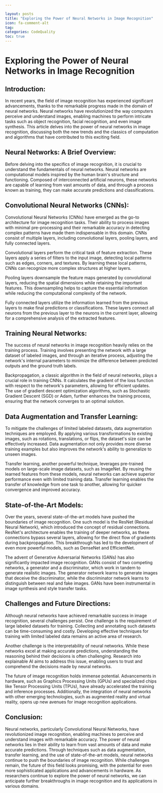 ```yaml
---

layout: posts
title: "Exploring the Power of Neural Networks in Image Recognition"
icon: fa-comment-alt
tag:      
categories: CodeQuality
toc: true
---
```




# Exploring the Power of Neural Networks in Image Recognition

## Introduction:

In recent years, the field of image recognition has experienced significant advancements, thanks to the remarkable progress made in the domain of neural networks. Neural networks have revolutionized the way computers perceive and understand images, enabling machines to perform intricate tasks such as object recognition, facial recognition, and even image synthesis. This article delves into the power of neural networks in image recognition, discussing both the new trends and the classics of computation and algorithms that have contributed to this exciting field.

## Neural Networks: A Brief Overview:

Before delving into the specifics of image recognition, it is crucial to understand the fundamentals of neural networks. Neural networks are computational models inspired by the human brain's structure and functioning. Composed of interconnected artificial neurons, these networks are capable of learning from vast amounts of data, and through a process known as training, they can make accurate predictions and classifications.

## Convolutional Neural Networks (CNNs):

Convolutional Neural Networks (CNNs) have emerged as the go-to architecture for image recognition tasks. Their ability to process images with minimal pre-processing and their remarkable accuracy in detecting complex patterns have made them indispensable in this domain. CNNs consist of multiple layers, including convolutional layers, pooling layers, and fully connected layers.

Convolutional layers perform the critical task of feature extraction. These layers apply a series of filters to the input image, detecting local patterns such as edges, corners, and textures. By learning these local patterns, CNNs can recognize more complex structures at higher layers.

Pooling layers downsample the feature maps generated by convolutional layers, reducing the spatial dimensions while retaining the important features. This downsampling helps to capture the essential information while reducing the computational complexity of the network.

Fully connected layers utilize the information learned from the previous layers to make final predictions or classifications. These layers connect all neurons from the previous layer to the neurons in the current layer, allowing for a comprehensive analysis of the extracted features.

## Training Neural Networks:

The success of neural networks in image recognition heavily relies on the training process. Training involves presenting the network with a large dataset of labeled images, and through an iterative process, adjusting the network's internal parameters to minimize the difference between predicted outputs and the ground truth labels.

Backpropagation, a classic algorithm in the field of neural networks, plays a crucial role in training CNNs. It calculates the gradient of the loss function with respect to the network's parameters, allowing for efficient updates. The use of gradient descent optimization algorithms, such as Stochastic Gradient Descent (SGD) or Adam, further enhances the training process, ensuring that the network converges to an optimal solution.

## Data Augmentation and Transfer Learning:

To mitigate the challenges of limited labeled datasets, data augmentation techniques are employed. By applying various transformations to existing images, such as rotations, translations, or flips, the dataset's size can be effectively increased. Data augmentation not only provides more diverse training examples but also improves the network's ability to generalize to unseen images.

Transfer learning, another powerful technique, leverages pre-trained models on large-scale image datasets, such as ImageNet. By reusing the learned features from these models, neural networks can achieve superior performance even with limited training data. Transfer learning enables the transfer of knowledge from one task to another, allowing for quicker convergence and improved accuracy.

## State-of-the-Art Models:

Over the years, several state-of-the-art models have pushed the boundaries of image recognition. One such model is the ResNet (Residual Neural Network), which introduced the concept of residual connections. ResNet's architecture enables the training of deeper networks, as these connections bypass several layers, allowing for the direct flow of gradients during backpropagation. This breakthrough has led to the development of even more powerful models, such as DenseNet and EfficientNet.

The advent of Generative Adversarial Networks (GANs) has also significantly impacted image recognition. GANs consist of two competing networks, a generator and a discriminator, which work in tandem to generate realistic images. The generator network learns to generate images that deceive the discriminator, while the discriminator network learns to distinguish between real and fake images. GANs have been instrumental in image synthesis and style transfer tasks.

## Challenges and Future Directions:

Although neural networks have achieved remarkable success in image recognition, several challenges persist. One challenge is the requirement of large labeled datasets for training. Collecting and annotating such datasets can be time-consuming and costly. Developing effective techniques for training with limited labeled data remains an active area of research.

Another challenge is the interpretability of neural networks. While these networks excel at making accurate predictions, understanding the reasoning behind their decisions is often challenging. Research into explainable AI aims to address this issue, enabling users to trust and comprehend the decisions made by neural networks.

The future of image recognition holds immense potential. Advancements in hardware, such as Graphics Processing Units (GPUs) and specialized chips like Tensor Processing Units (TPUs), have already accelerated the training and inference processes. Additionally, the integration of neural networks with other emerging technologies, such as augmented reality and virtual reality, opens up new avenues for image recognition applications.

## Conclusion:

Neural networks, particularly Convolutional Neural Networks, have revolutionized image recognition, enabling machines to perceive and understand images with remarkable accuracy. The power of neural networks lies in their ability to learn from vast amounts of data and make accurate predictions. Through techniques such as data augmentation, transfer learning, and the use of state-of-the-art models, neural networks continue to push the boundaries of image recognition. While challenges remain, the future of this field looks promising, with the potential for even more sophisticated applications and advancements in hardware. As researchers continue to explore the power of neural networks, we can anticipate further breakthroughs in image recognition and its applications in various domains.